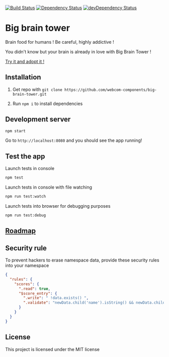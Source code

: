 [![Build Status](https://travis-ci.org/webcom-components/big-brain-tower.svg?branch=master)](https://travis-ci.org/webcom-components/big-brain-tower)
[![Dependency Status](https://david-dm.org/webcom-components/big-brain-tower.svg)](https://david-dm.org/webcom-components/big-brain-tower)
[![devDependency Status](https://david-dm.org/webcom-components/big-brain-tower/dev-status.svg)](https://david-dm.org/webcom-components/big-brain-tower#info=devDependencies)

# Big brain tower

Brain food for humans ! Be careful, highly addictive !

You didn't know but your brain is already in love with Big Brain Tower ! 

[Try it and adopt it !](https://webcom-components.github.io/big-brain-tower)

## Installation 

1. Get repo with `git clone https://github.com/webcom-components/big-brain-tower.git`

2. Run `npm i` to install dependencies

## Development server

```bash
npm start
```

Go to `http://localhost:8080` and you should see the app running!

## Test the app

Launch tests in console

```bash
npm test
```

Launch tests in console with file watching

```bash
npm run test:watch
```

Launch tests into browser for debugging purposes

```bash
npm run test:debug
```

## [Roadmap](https://trello.com/b/dClcMFGi/big-brain-tower)

## Security rule

To prevent hackers to erase namespace data, provide these security rules into your namespace

```json
{
  "rules": {
    "scores": {
      ".read": true,
      "$score_entry": {
        ".write": " !data.exists() ",
        ".validate": "newData.child('name').isString() && newData.child('val').isNumber()"
      }
    }
  }
}
```


## License

This project is licensed under the MIT license
